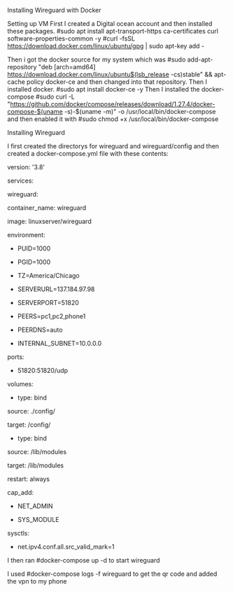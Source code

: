 Installing Wireguard with Docker

Setting up VM
First I created a Digital ocean account and then installed these packages.
#sudo apt install apt-transport-https ca-certificates curl software-properties-common -y
#curl -fsSL https://download.docker.com/linux/ubuntu/gpg | sudo apt-key add -

Then i got the docker source for my system which was 
#sudo add-apt-repository "deb [arch=amd64] https://download.docker.com/linux/ubuntu$(lsb_release -cs)stable" && apt-cache policy docker-ce
and then changed into that repository. Then I installed docker. #sudo apt install docker-ce -y
Then I installed the docker-compose #sudo curl -L "https://github.com/docker/compose/releases/download/1.27.4/docker-compose-$(uname -s)-$(uname -m)" -o /usr/local/bin/docker-compose
and then enabled it with #sudo chmod +x /usr/local/bin/docker-compose


Installing Wireguard

I first created the directorys for wireguard and wireguard/config and then created a docker-compose.yml file with these contents:

version: '3.8'

services:

wireguard:

container_name: wireguard

image: linuxserver/wireguard

environment:

- PUID=1000

- PGID=1000

- TZ=America/Chicago

- SERVERURL=137.184.97.98

- SERVERPORT=51820

- PEERS=pc1,pc2,phone1

- PEERDNS=auto

- INTERNAL_SUBNET=10.0.0.0

ports:

- 51820:51820/udp

volumes:

- type: bind

source: ./config/

target: /config/

- type: bind

source: /lib/modules

target: /lib/modules

restart: always

cap_add:

- NET_ADMIN

- SYS_MODULE

sysctls:

- net.ipv4.conf.all.src_valid_mark=1

     
I then ran  #docker-compose up -d  to start wireguard


I used #docker-compose logs -f wireguard  to get the qr code and added the vpn to my phone



     
     

     
     
     
     
     



      
